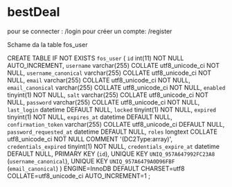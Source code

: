 bestDeal
========
pour se connecter : /login
pour créer un compte: /register

Schame da la table fos_user

CREATE TABLE IF NOT EXISTS `fos_user` (
  `id` int(11) NOT NULL AUTO_INCREMENT,
  `username` varchar(255) COLLATE utf8_unicode_ci NOT NULL,
  `username_canonical` varchar(255) COLLATE utf8_unicode_ci NOT NULL,
  `email` varchar(255) COLLATE utf8_unicode_ci NOT NULL,
  `email_canonical` varchar(255) COLLATE utf8_unicode_ci NOT NULL,
  `enabled` tinyint(1) NOT NULL,
  `salt` varchar(255) COLLATE utf8_unicode_ci NOT NULL,
  `password` varchar(255) COLLATE utf8_unicode_ci NOT NULL,
  `last_login` datetime DEFAULT NULL,
  `locked` tinyint(1) NOT NULL,
  `expired` tinyint(1) NOT NULL,
  `expires_at` datetime DEFAULT NULL,
  `confirmation_token` varchar(255) COLLATE utf8_unicode_ci DEFAULT NULL,
  `password_requested_at` datetime DEFAULT NULL,
  `roles` longtext COLLATE utf8_unicode_ci NOT NULL COMMENT '(DC2Type:array)',
  `credentials_expired` tinyint(1) NOT NULL,
  `credentials_expire_at` datetime DEFAULT NULL,
  PRIMARY KEY (`id`),
  UNIQUE KEY `UNIQ_957A647992FC23A8` (`username_canonical`),
  UNIQUE KEY `UNIQ_957A6479A0D96FBF` (`email_canonical`)
) ENGINE=InnoDB DEFAULT CHARSET=utf8 COLLATE=utf8_unicode_ci AUTO_INCREMENT=1 ;
